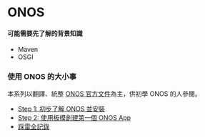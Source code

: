 # ONOS

#### 可能需要先了解的背景知識

* Maven
* OSGI

### 使用 ONOS 的大小事

本系列以翻譯、統整 [ONOS 官方文件](https://wiki.onosproject.org/)為主，供初學 ONOS 的人參閱。

* [Step 1: 初步了解 ONOS 並安裝](https://github.com/OSE-Lab/Learning-SDN/tree/master/Controller/ONOS/step1)
* [Step 2: 使用板模創建第一個 ONOS App](https://github.com/OSE-Lab/Learning-SDN/tree/master/Controller/ONOS/step2)
* [踩雷全記錄]()





